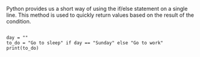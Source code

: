 Python provides us a short way of using the if/else statement on a single line. This method is used to quickly return values based on the result of the condition.

<Editor lang="python">
<code>
day = ""
to_do = "Go to sleep" if day == "Sunday" else "Go to work"
print(to_do)
</code>
</Editor>
